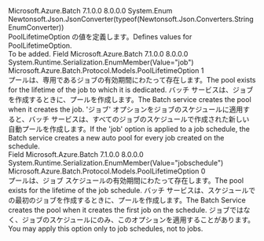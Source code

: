 <Type Name="PoolLifetimeOption" FullName="Microsoft.Azure.Batch.Protocol.Models.PoolLifetimeOption">
  <TypeSignature Language="C#" Value="public enum PoolLifetimeOption" />
  <TypeSignature Language="ILAsm" Value=".class public auto ansi sealed PoolLifetimeOption extends System.Enum" />
  <TypeSignature Language="DocId" Value="T:Microsoft.Azure.Batch.Protocol.Models.PoolLifetimeOption" />
  <TypeSignature Language="VB.NET" Value="Public Enum PoolLifetimeOption" />
  <TypeSignature Language="F#" Value="type PoolLifetimeOption = " />
  <AssemblyInfo>
    <AssemblyName>Microsoft.Azure.Batch</AssemblyName>
    <AssemblyVersion>7.1.0.0</AssemblyVersion>
    <AssemblyVersion>8.0.0.0</AssemblyVersion>
  </AssemblyInfo>
  <Base>
    <BaseTypeName>System.Enum</BaseTypeName>
  </Base>
  <Attributes>
    <Attribute>
      <AttributeName>Newtonsoft.Json.JsonConverter(typeof(Newtonsoft.Json.Converters.StringEnumConverter))</AttributeName>
    </Attribute>
  </Attributes>
  <Docs>
    <summary>
            <span data-ttu-id="19229-101">PoolLifetimeOption の値を定義します。</span><span class="sxs-lookup"><span data-stu-id="19229-101">Defines values for PoolLifetimeOption.</span></span>
            </summary>
    <remarks>To be added.</remarks>
  </Docs>
  <Members>
    <Member MemberName="Job">
      <MemberSignature Language="C#" Value="Job" />
      <MemberSignature Language="ILAsm" Value=".field public static literal valuetype Microsoft.Azure.Batch.Protocol.Models.PoolLifetimeOption Job = int32(1)" />
      <MemberSignature Language="DocId" Value="F:Microsoft.Azure.Batch.Protocol.Models.PoolLifetimeOption.Job" />
      <MemberSignature Language="VB.NET" Value="Job" />
      <MemberSignature Language="F#" Value="Job = 1" Usage="Microsoft.Azure.Batch.Protocol.Models.PoolLifetimeOption.Job" />
      <MemberType>Field</MemberType>
      <AssemblyInfo>
        <AssemblyName>Microsoft.Azure.Batch</AssemblyName>
        <AssemblyVersion>7.1.0.0</AssemblyVersion>
        <AssemblyVersion>8.0.0.0</AssemblyVersion>
      </AssemblyInfo>
      <Attributes>
        <Attribute>
          <AttributeName>System.Runtime.Serialization.EnumMember(Value="job")</AttributeName>
        </Attribute>
      </Attributes>
      <ReturnValue>
        <ReturnType>Microsoft.Azure.Batch.Protocol.Models.PoolLifetimeOption</ReturnType>
      </ReturnValue>
      <MemberValue>1</MemberValue>
      <Docs>
        <summary>
            <span data-ttu-id="19229-102">プールは、専用であるジョブの有効期間にわたって存在します。</span><span class="sxs-lookup"><span data-stu-id="19229-102">The pool exists for the lifetime of the job to which it is dedicated.</span></span> <span data-ttu-id="19229-103">バッチ サービスは、ジョブを作成するときに、プールを作成します。</span><span class="sxs-lookup"><span data-stu-id="19229-103">The Batch service creates the pool when it creates the job.</span></span> <span data-ttu-id="19229-104">'ジョブ' オプションをジョブのスケジュールに適用すると、バッチ サービスは、すべてのジョブのスケジュールで作成された新しい自動プールを作成します。</span><span class="sxs-lookup"><span data-stu-id="19229-104">If the 'job' option is applied to a job schedule, the Batch service creates a new auto pool for every job created on the schedule.</span></span>
            </summary>
      </Docs>
    </Member>
    <Member MemberName="JobSchedule">
      <MemberSignature Language="C#" Value="JobSchedule" />
      <MemberSignature Language="ILAsm" Value=".field public static literal valuetype Microsoft.Azure.Batch.Protocol.Models.PoolLifetimeOption JobSchedule = int32(0)" />
      <MemberSignature Language="DocId" Value="F:Microsoft.Azure.Batch.Protocol.Models.PoolLifetimeOption.JobSchedule" />
      <MemberSignature Language="VB.NET" Value="JobSchedule" />
      <MemberSignature Language="F#" Value="JobSchedule = 0" Usage="Microsoft.Azure.Batch.Protocol.Models.PoolLifetimeOption.JobSchedule" />
      <MemberType>Field</MemberType>
      <AssemblyInfo>
        <AssemblyName>Microsoft.Azure.Batch</AssemblyName>
        <AssemblyVersion>7.1.0.0</AssemblyVersion>
        <AssemblyVersion>8.0.0.0</AssemblyVersion>
      </AssemblyInfo>
      <Attributes>
        <Attribute>
          <AttributeName>System.Runtime.Serialization.EnumMember(Value="jobschedule")</AttributeName>
        </Attribute>
      </Attributes>
      <ReturnValue>
        <ReturnType>Microsoft.Azure.Batch.Protocol.Models.PoolLifetimeOption</ReturnType>
      </ReturnValue>
      <MemberValue>0</MemberValue>
      <Docs>
        <summary>
            <span data-ttu-id="19229-105">プールは、ジョブ スケジュールの有効期間にわたって存在します。</span><span class="sxs-lookup"><span data-stu-id="19229-105">The pool exists for the lifetime of the job schedule.</span></span> <span data-ttu-id="19229-106">バッチ サービスは、スケジュールでの最初のジョブを作成するときに、プールを作成します。</span><span class="sxs-lookup"><span data-stu-id="19229-106">The Batch Service creates the pool when it creates the first job on the schedule.</span></span> <span data-ttu-id="19229-107">ジョブではなく、ジョブのスケジュールにのみ、このオプションを適用することがあります。</span><span class="sxs-lookup"><span data-stu-id="19229-107">You may apply this option only to job schedules, not to jobs.</span></span>
            </summary>
      </Docs>
    </Member>
  </Members>
</Type>